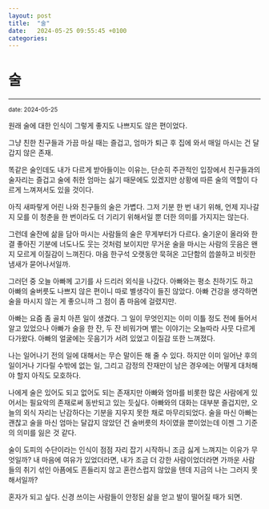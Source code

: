 ```yaml
---
layout: post
title:  "술"
date:   2024-05-25 09:55:45 +0100
categories:
---
```


술
=============
- - -
  <sup>date:   2024-05-25</sup>



원래 술에 대한 인식이 그렇게 좋지도 나쁘지도 않은 편이었다.

그냥 친한 친구들과 가끔 마실 때는 즐겁고, 엄마가 퇴근 후 집에 와서 매일 마시는 건 달갑지 않은 존재.

똑같은 술인데도 내가 다르게 받아들이는 이유는, 단순히 주관적인 입장에서 친구들과의 술자리는 즐겁고 술에 취한 엄마는 싫기 때문에도 있겠지만 상황에 따른 술의 역할이 다르게 느껴져서도 있을 것이다.

아직 새파랗게 어린 나와 친구들의 술은 가볍다. 그저 기분 한 번 내기 위해, 언제 지나갈지 모를 이 청춘을 한 번이라도 더 기리기 위해서일 뿐 더한 의미를 가지지는 않는다.

그런데 술잔에 삶을 담아 마시는 사람들의 술은 무게부터가 다르다. 술기운이 올라와 한결 좋아진 기분에 너도나도 웃는 것처럼 보이지만 무거운 술을 마시는 사람의 웃음은 왠지 모르게 이질감이 느껴진다. 마음 한구석 오랫동안 묵혀온 고단함의 씁쓸하고 비릿한 냄새가 묻어나서일까.

그러던 중 오늘 아빠께 고기를 사 드리러 외식을 나갔다. 아빠와는 평소 친하기도 하고 아빠의 술버릇도 나쁘지 않은 편이니 따로 별생각이 들진 않았다. 아빠 건강을 생각하면 술을 마시지 않는 게 좋으니까 그 점이 좀 마음에 걸렸지만.

아빠는 요즘 좀 골치 아픈 일이 생겼다. 그 일이 무엇인지는 이미 이틀 정도 전에 들어서 알고 있었으나 아빠가 술을 한 잔, 두 잔 비워가며 뱉는 이야기는 오늘따라 사뭇 다르게 다가왔다. 아빠의 얼굴에는 웃음기가 서려 있었고 이질감 또한 느껴졌다.

나는 일어나기 전의 일에 대해서는 무슨 말이든 해 줄 수 있다. 하지만 이미 일어난 후의 일이거나 기다릴 수밖에 없는 일, 그리고 감정의 잔재만이 남은 경우에는 어떻게 대처해야 할지 아직도 모호하다.

나에게 술은 있어도 되고 없어도 되는 존재지만 아빠와 엄마를 비롯한 많은 사람에게 있어서는 필요악의 존재로써 동반되고 있는 듯싶다. 아빠와의 대화는 대부분 즐겁지만, 오늘의 외식 자리는 난감하다는 기분을 지우지 못한 채로 마무리되었다. 술을 마신 아빠는 괜찮고 술을 마신 엄마는 달갑지 않았던 건 술버릇의 차이였을 뿐이었는데 이젠 그 기준의 의미를 잃은 것 같다.

술이 도피의 수단이라는 인식이 점점 자리 잡기 시작하니 조금 싫게 느껴지는 이유가 무엇일까? 내 마음에 여유가 있었더라면, 내가 조금 더 강한 사람이었더라면 가까운 사람들의 취기 섞인 아픔에도 흔들리지 않고 혼란스럽지 않았을 텐데 지금의 나는 그러지 못해서일까?

혼자가 되고 싶다. 신경 쓰이는 사람들이 안정된 삶을 얻고 발이 떨어질 때가 되면.
